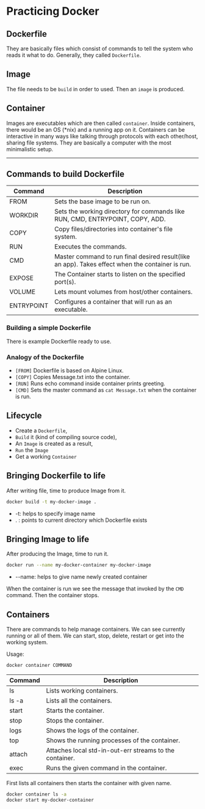 # Practicing Docker

## Dockerfile

They are basically files which consist of commands to tell the system who reads it what to do. Generally, they called `Dockerfile`.

## Image

The file needs to be `build` in order to used. Then an `image` is produced.

## Container

Images are executables which are then called `container`. Inside containers, there would be an OS (*nix) and a running app on it.
Containers can be interactive in many ways like talking through protocols with each other/host, sharing file systems.
They are basically a computer with the most minimalistic setup.

---

## Commands to build Dockerfile

| Command | Description |
| ------- | ----------- |
| FROM    | Sets the base image to be run on. |
| WORKDIR | Sets the working directory for commands like RUN, CMD, ENTRYPOINT, COPY, ADD. |
| COPY    | Copy files/directories into container's file system. |
| RUN     | Executes the commands. |
| CMD     | Master command to run final desired result(like an app). Takes effect when the container is run. |
| EXPOSE  | The Container starts to listen on the specified port(s). |
| VOLUME  | Lets mount volumes from host/other containers. |
| ENTRYPOINT | Configures a container that will run as an executable. |

### Building a simple Dockerfile

There is example Dockerfile ready to use.

### Analogy of the Dockerfile

* `[FROM]` Dockerfile is based on Alpine Linux.
* `[COPY]` Copies Message.txt into the container.
* `[RUN]`  Runs echo command inside container prints greeting.
* `[CMD]`  Sets the master command as `cat Message.txt` when the container is run.

## Lifecycle

* Create a `Dockerfile`,
* `Build` it (kind of compiling source code),
* An `Image` is created as a result,
* `Run` the `Image`
* Get a working `Container`

## Bringing Dockerfile to life

After writing file, time to produce Image from it.

```bash
docker build -t my-docker-image .
```

* -t: helps to specify image name
* . : points to current directory which Dockerfile exists

## Bringing Image to life

After producing the Image, time to run it.

```bash
docker run --name my-docker-container my-docker-image
```

* --name: helps to give name newly created container

When the container is run we see the message that invoked by the `CMD` command. Then the container stops.

## Containers

There are commands to help manage containers. We can see currently running or all of them. We can start, stop, delete, restart or get into the working system.

Usage:

```bash
docker container COMMAND
```

| Command | Description |
| ------- | ----------- |
| ls | Lists working containers. |
| ls -a | Lists all the containers. |
| start | Starts the container. |
| stop | Stops the container. |
| logs | Shows the logs of the container. |
| top | Shows the running processes of the container. |
| attach | Attaches local std-in-out-err streams to the container. |
| exec | Runs the given command in the container. |

First lists all containers then starts the container with given name.

```bash
docker container ls -a
docker start my-docker-container
```
